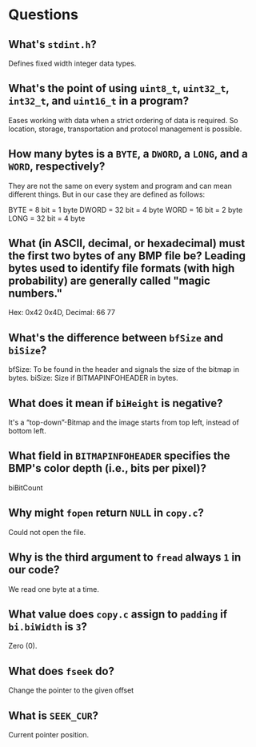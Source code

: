# Questions

## What's `stdint.h`?

Defines fixed width integer data types.

## What's the point of using `uint8_t`, `uint32_t`, `int32_t`, and `uint16_t` in a program?

Eases working with data when a strict ordering of data is required. So location, storage, transportation and protocol management is possible.

## How many bytes is a `BYTE`, a `DWORD`, a `LONG`, and a `WORD`, respectively?

They are not the same on every system and program and can mean different things.
But in our case they are defined as follows:

BYTE = 8 bit = 1 byte
DWORD = 32 bit = 4 byte
WORD = 16 bit = 2 byte
LONG = 32 bit = 4 byte

## What (in ASCII, decimal, or hexadecimal) must the first two bytes of any BMP file be? Leading bytes used to identify file formats (with high probability) are generally called "magic numbers."

Hex: 0x42 0x4D, Decimal: 66 77

## What's the difference between `bfSize` and `biSize`?

bfSize: To be found in the header and signals the size of the bitmap in bytes.
biSize: Size if BITMAPINFOHEADER in bytes.

## What does it mean if `biHeight` is negative?

It's a “top-down”-Bitmap and the image starts from top left, instead of bottom left.

## What field in `BITMAPINFOHEADER` specifies the BMP's color depth (i.e., bits per pixel)?

biBitCount

## Why might `fopen` return `NULL` in `copy.c`?

Could not open the file.

## Why is the third argument to `fread` always `1` in our code?

We read one byte at a time.

## What value does `copy.c` assign to `padding` if `bi.biWidth` is `3`?

Zero (0).

## What does `fseek` do?

Change the pointer to the given offset

## What is `SEEK_CUR`?

Current pointer position.
